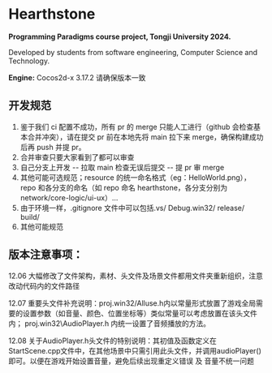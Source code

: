 # Hearthstone

**Programming Paradigms course project, Tongji University 2024.**

Developed by students from software engineering, Computer Science and Technology.

**Engine:** Cocos2d-x 3.17.2 请确保版本一致

## 开发规范

1. 鉴于我们 ci 配置不成功，所有 pr 的 merge 只能人工进行（github 会检查基本合并冲突），请在提交 pr 前在本地先将 main 拉下来 merge，确保构建成功后再 push 并提 pr。
2. 合并审查只要大家看到了都可以审查
3. 自己分支上开发 -- 拉取 main 检查无误后提交 -- 提 pr 审 merge
4. 其他可能可选规范；resource 的统一命名格式（eg：HelloWorld.png），repo 和各分支的命名（如 repo 命名 hearthstone，各分支分别为 network/core-logic/ui-ux）...
5. 由于环境一样，.gitignore 文件中可以包括.vs/ Debug.win32/ release/ build/
6. 其他可能规范

## 版本注意事项：
12.06 大幅修改了文件架构，素材、头文件及场景文件都用文件夹重新组织，注意改动代码内的文件路径

12.07 重要头文件补充说明：proj.win32/Alluse.h内以常量形式放置了游戏全局需要的设置参数（如音量、颜色、位置坐标等）类似常量可以考虑放置在该头文件内； proj.win32\AudioPlayer.h 内统一设置了音频播放的方法。

12.08 关于AudioPlayer.h头文件的特别说明：其初值及函数定义在StartScene.cpp文件中，在其他场景中只需引用此头文件，并调用audioPlayer()即可。以便在游戏开始设置音量，避免后续出现重定义错误 及 音量不统一问题

